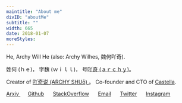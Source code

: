 ```yaml
---
maintitle: "About me"
divID: "aboutMe"
subtitle: ""
width: 665
date: 2018-01-07
moreStyles:
---
```


He, Archy Will He (also: Archy Wilhes, 魏何吖奇).

姓何 (ｈｅ)， 字魏 (ｗｉｌｌ)， 号[吖奇 (ａｒｃｈｙ)](https://0a.io/%E5%90%96%E5%A5%87.txt)。

Creator of [吖奇说 (ARCHY SHUō) ](https://archy.sh)。 Co-founder and CTO of [Castella](https://castella.art).


<a style="margin-right:20px" target="_blank" href="https://arxiv.org/search/?query=Wilhes%2C+Archy&searchtype=author&order=-announced_date_first&size=50">Arxiv
</a>
<a style="margin-right:20px" target="_blank" href="http://github.com/archywillhe">Github</a>
<a style="margin-right:20px" target="_blank" href="https://stackoverflow.com/users/2041954/archy-wilhes-%E9%AD%8F%E4%BD%95">StackOverflow</a>
<a style="margin-right:20px" target="_blank" href="http://0a.io/mail.txt">Email</a>
<a style="margin-right:20px" target="_blank" href="http://twitter.com/archyisnotdead">Twitter</a>
<a style="margin-right:20px" target="_blank" href="http://instagram.com/n0tdrunk">Instagram</a>
